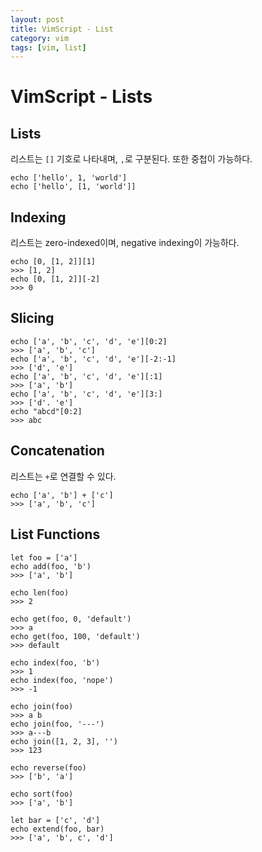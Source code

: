 ```yaml
---
layout: post
title: VimScript - List
category: vim
tags: [vim, list]
---
```


# VimScript - Lists

## Lists

리스트는 `[]` 기호로 나타내며, `,`로 구분된다. 또한 중첩이 가능하다.

```vim
echo ['hello', 1, 'world']
echo ['hello', [1, 'world']]
```

## Indexing

리스트는 zero-indexed이며, negative indexing이 가능하다.

```vim
echo [0, [1, 2]][1]
>>> [1, 2]
echo [0, [1, 2]][-2]
>>> 0
```

## Slicing

```vim
echo ['a', 'b', 'c', 'd', 'e'][0:2]
>>> ['a', 'b', 'c']
echo ['a', 'b', 'c', 'd', 'e'][-2:-1]
>>> ['d', 'e']
echo ['a', 'b', 'c', 'd', 'e'][:1]
>>> ['a', 'b']
echo ['a', 'b', 'c', 'd', 'e'][3:]
>>> ['d'. 'e']
echo "abcd"[0:2]
>>> abc
```

## Concatenation

리스트는 `+`로 연결할 수 있다.

```vim
echo ['a', 'b'] + ['c']
>>> ['a', 'b', 'c']
```

## List Functions

```
let foo = ['a']
echo add(foo, 'b')
>>> ['a', 'b']

echo len(foo)
>>> 2

echo get(foo, 0, 'default')
>>> a
echo get(foo, 100, 'default')
>>> default

echo index(foo, 'b')
>>> 1
echo index(foo, 'nope')
>>> -1

echo join(foo)
>>> a b
echo join(foo, '---')
>>> a---b
echo join([1, 2, 3], '')
>>> 123

echo reverse(foo)
>>> ['b', 'a']

echo sort(foo)
>>> ['a', 'b']

let bar = ['c', 'd']
echo extend(foo, bar)
>>> ['a', 'b', c', 'd']
```


